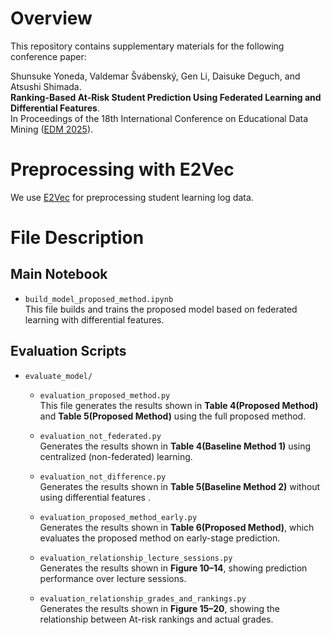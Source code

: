 # Overview

This repository contains supplementary materials for the following conference paper:

Shunsuke Yoneda, Valdemar Švábenský, Gen Li, Daisuke Deguch, and Atsushi Shimada.\
**Ranking-Based At-Risk Student Prediction Using Federated Learning and Differential Features**.\
In Proceedings of the 18th International Conference on Educational Data Mining ([EDM 2025](https://educationaldatamining.org/edm2025/)).

# Preprocessing with E2Vec
We use [E2Vec](https://github.com/limu-research/2024-edm-e2vec) for preprocessing student learning log data.  

# File Description

## Main Notebook

- `build_model_proposed_method.ipynb`  
  This file builds and trains the proposed model based on federated learning with differential features.

## Evaluation Scripts

- `evaluate_model/`

  - `evaluation_proposed_method.py`  
    This file generates the results shown in **Table 4(Proposed Method)** and **Table 5(Proposed Method)** using the full proposed method.

  - `evaluation_not_federated.py`  
    Generates the results shown in **Table 4(Baseline Method 1)** using centralized (non-federated) learning.
    
  - `evaluation_not_difference.py`  
    Generates the results shown in **Table 5(Baseline Method 2)** without using differential features .

  - `evaluation_proposed_method_early.py`  
    Generates the results shown in **Table 6(Proposed Method)**, which evaluates the proposed method on early-stage prediction.


  - `evaluation_relationship_lecture_sessions.py`  
    Generates the results shown in **Figure 10–14**, showing prediction performance over lecture sessions.

  - `evaluation_relationship_grades_and_rankings.py`  
    Generates the results shown in **Figure 15–20**, showing the relationship between At-risk rankings and actual grades.
